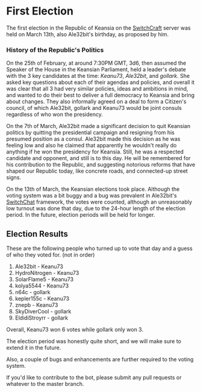 # First Election
The first election in the Republic of Keansia on the [SwitchCraft](https://switchcraft.pw) server was held on March 13th, also Ale32bit's birthday, as proposed by him.

### History of the Republic's Politics
On the 25th of February, at around 7:30PM GMT, 3d6, then assumed the Speaker of the House in the Keansian Parliament, held a leader's debate with the 3 key candidates at the time: *Keanu73*, *Ale32bit*, and *gollark*. She asked key questions about each of their agendas and policies, and overall it was clear that all 3 had very similar policies, ideas and ambitions in mind, and wanted to do their best to deliver a full democracy to Keansia and bring about changes. They also informally agreed on a deal to form a Citizen's council, of which Ale32bit, gollark and Keanu73 would be joint consuls regardless of who won the presidency.

On the 7th of March, Ale32bit made a significant decision to quit Keansian politics by quitting the presidential campaign and resigning from his presumed position as a consul. Ale32bit made this decision as he was feeling low and also he claimed that apparently he wouldn't really do anything if he won the presidency for Keansia. Still, he was a respected candidate and opponent, and still is to this day. He will be remembered for his contribution to the Republic, and suggesting notorious reforms that have shaped our Republic today, like concrete roads, and connected-up street signs.

On the 13th of March, the Keansian elections took place. Although the voting system was a bit buggy and a bug was prevalent in Ale32bit's [SwitchChat](https://github.com/Ale32bit/SwitchChat) framework, the votes were counted, although an unreasonably low turnout was done that day, due to the 24-hour length of the election period. In the future, election periods will be held for longer.

## Election Results

These are the following people who turned up to vote that day and a guess of who they voted for. (not in order)
1. Ale32bit - Keanu73
2. HydroNitrogen - Keanu73
3. SolarFlame5 - Keanu73
4. kolya5544 - Keanu73
5. n64c - gollark
6. kepler155c - Keanu73
7. znepb - Keanu73
8. SkyDiverCool - gollark
9. EldidiStroyrr - gollark

Overall, Keanu73 won 6 votes while gollark only won 3.

The election period was honestly quite short, and we will make sure to extend it in the future.

Also, a couple of bugs and enhancements are further required to the voting system.

If you'd like to contribute to the bot, please submit any pull requests or whatever to the master branch.
